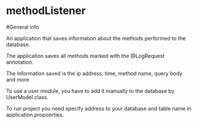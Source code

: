 # methodListener

#General info

An application that saves information about the methods performed to the database.

The application saves all methods marked with the @LogRequest annotation.

The information saved is the ip address, time, method name, query body and more

To use a user module, you have to add it manually to the database by UserModel class.

To run project you need specify address to your database and table name in application.propoerties.


#
